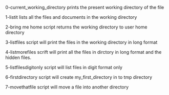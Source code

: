 0-current_working_directory prints the present working directory of the file

1-listit lists all the files and documents in the working directory

2-bring me home script returns the working directory to user home directory

3-listfiles script will print the files in the working directory in long format

4-listmorefiles scrift will print all the files in dirctory in long format and the hidden files.

5-listfilesdigitonly script will list files in digit format only

6-firstdirectory script will create my_first_directory in to tmp directory

7-movethatfile script will move a file into another directory 
